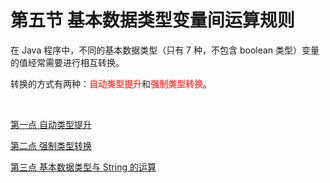 # 第五节 基本数据类型变量间运算规则

在 Java 程序中，不同的基本数据类型（只有 7 种，不包含 boolean 类型）变量的值经常需要进行相互转换。

<div class="br"></div>

转换的方式有两种：<strong style="color: #f3514f;">自动类型提升</strong>和<strong style="color: #f3514f;">强制类型转换</strong>。

<br>

[第一点 自动类型提升](./P5-1-第一点%20自动类型提升.md)

[第二点 强制类型转换](./P5-2-第二点强制类型转换.md)

[第三点 基本数据类型与 String 的运算](./P5-3-第三点%20基本数据类型与%20String%20的运算.md)